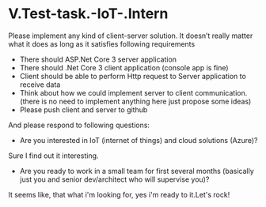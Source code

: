 # V.Test-task.-IoT-.Intern

Please implement any kind of client-server solution.
It doesn’t really matter what it does as long as it satisfies following requirements
-	There should ASP.Net Core 3 server application
-	There should .Net Core 3 client application (console app is fine)
-	Client should be able to perform Http request to Server application to receive data
-	Think about how we could implement server to client communication. (there is no need to implement anything here just propose some ideas)
-	Please push client and server to github

  And please respond to following questions:
-	Are you interested in IoT (internet of things) and cloud solutions (Azure)?

Sure I find out it interesting.

-	Are you ready to work in a small team for first several months (basically just you and senior dev/architect who will supervise you)?

It seems like, that what i'm looking for, yes i'm ready to it.Let's rock!
